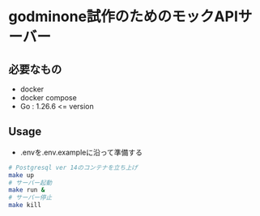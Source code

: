 # godminone試作のためのモックAPIサーバー

## 必要なもの
- docker
- docker compose
- Go : 1.26.6 <= version

## Usage

- .envを.env.exampleに沿って準備する

```bash
# Postgresql ver 14のコンテナを立ち上げ
make up
# サーバー起動
make run &
# サーバー停止
make kill
```